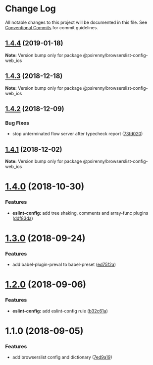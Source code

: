 # Change Log

All notable changes to this project will be documented in this file.
See [Conventional Commits](https://conventionalcommits.org) for commit guidelines.

## [1.4.4](https://github.com/psirenny/monorepo/tree/master/packages/browserslist-config-web_ios/compare/@psirenny/browserslist-config-web_ios@1.4.3...@psirenny/browserslist-config-web_ios@1.4.4) (2019-01-18)

**Note:** Version bump only for package @psirenny/browserslist-config-web_ios





## [1.4.3](https://github.com/psirenny/monorepo/tree/master/packages/browserslist-config-web_ios/compare/@psirenny/browserslist-config-web_ios@1.4.2...@psirenny/browserslist-config-web_ios@1.4.3) (2018-12-18)

**Note:** Version bump only for package @psirenny/browserslist-config-web_ios





## [1.4.2](https://github.com/psirenny/monorepo/tree/master/packages/browserslist-config-web_ios/compare/@psirenny/browserslist-config-web_ios@1.4.1...@psirenny/browserslist-config-web_ios@1.4.2) (2018-12-09)


### Bug Fixes

* stop unterminated flow server after typecheck report ([73fd020](https://github.com/psirenny/monorepo/tree/master/packages/browserslist-config-web_ios/commit/73fd020))





## [1.4.1](https://github.com/psirenny/monorepo/tree/master/packages/browserslist-config-web_ios/compare/@psirenny/browserslist-config-web_ios@1.4.0...@psirenny/browserslist-config-web_ios@1.4.1) (2018-12-02)

**Note:** Version bump only for package @psirenny/browserslist-config-web_ios





# [1.4.0](https://github.com/psirenny/monorepo/tree/master/packages/browserslist-config-web_ios/compare/@psirenny/browserslist-config-web_ios@1.3.0...@psirenny/browserslist-config-web_ios@1.4.0) (2018-10-30)


### Features

* **eslint-config:** add tree shaking, comments and array-func plugins ([ddf83da](https://github.com/psirenny/monorepo/tree/master/packages/browserslist-config-web_ios/commit/ddf83da))





<a name="1.3.0"></a>
# [1.3.0](https://github.com/psirenny/monorepo/tree/master/packages/browserslist-config-web_ios/compare/@psirenny/browserslist-config-web_ios@1.2.0...@psirenny/browserslist-config-web_ios@1.3.0) (2018-09-24)


### Features

* add babel-plugin-preval to babel-preset ([ed75f2a](https://github.com/psirenny/monorepo/tree/master/packages/browserslist-config-web_ios/commit/ed75f2a))





<a name="1.2.0"></a>
# [1.2.0](https://github.com/psirenny/monorepo/tree/master/packages/browserslist-config-web_ios/compare/@psirenny/browserslist-config-web_ios@1.1.0...@psirenny/browserslist-config-web_ios@1.2.0) (2018-09-06)


### Features

* **eslint-config:** add eslint-config rule ([b32c61a](https://github.com/psirenny/monorepo/tree/master/packages/browserslist-config-web_ios/commit/b32c61a))





<a name="1.1.0"></a>
# 1.1.0 (2018-09-05)


### Features

* add browserslist config and dictionary ([7ed9a19](https://github.com/psirenny/monorepo/tree/master/packages/browserslist-config-web_ios/commit/7ed9a19))

